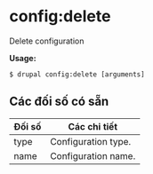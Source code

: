 # config:delete
Delete configuration

**Usage:**
```
$ drupal config:delete [arguments]
```

## Các đối số có sẵn
Đối số | Các chi tiết
---------|-------------
type | Configuration type.
name | Configuration name.
